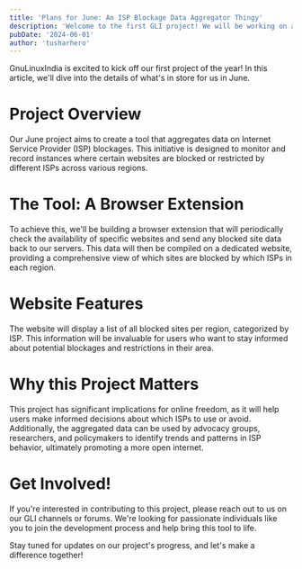 ```yaml
---
title: 'Plans for June: An ISP Blockage Data Aggregator Thingy'
description: 'Welcome to the first GLI project! We will be working on a data aggregrator thing this June.'
pubDate: '2024-06-01'
author: 'tusharhero'
---
```


GnuLinuxIndia is excited to kick off our first project of the year! In
this article, we'll dive into the details of what's in store for us in
June.

# Project Overview

Our June project aims to create a tool that aggregates data on
Internet Service Provider (ISP) blockages. This initiative is designed
to monitor and record instances where certain websites are blocked or
restricted by different ISPs across various regions.

# The Tool: A Browser Extension

To achieve this, we'll be building a browser extension that will
periodically check the availability of specific websites and send any
blocked site data back to our servers. This data will then be compiled
on a dedicated website, providing a comprehensive view of which sites
are blocked by which ISPs in each region.

# Website Features

The website will display a list of all blocked sites per region,
categorized by ISP. This information will be invaluable for users who
want to stay informed about potential blockages and restrictions in
their area.

# Why this Project Matters

This project has significant implications for online freedom, as it
will help users make informed decisions about which ISPs to use or
avoid. Additionally, the aggregated data can be used by advocacy
groups, researchers, and policymakers to identify trends and patterns
in ISP behavior, ultimately promoting a more open internet.

# Get Involved!

If you're interested in contributing to this project, please reach out
to us on our GLI channels or forums. We're looking for passionate
individuals like you to join the development process and help bring
this tool to life.

Stay tuned for updates on our project's progress, and let's make a
difference together!

